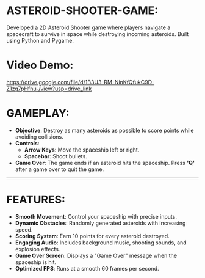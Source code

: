 # ASTEROID-SHOOTER-GAME:
Developed a 2D Asteroid Shooter game where players navigate a spacecraft to survive in space while destroying incoming asteroids. Built using Python and Pygame.

# Video Demo:

https://drive.google.com/file/d/1B3U3-RM-NinKfQfukC9D-Z1zg7pHfnu-/view?usp=drive_link

# GAMEPLAY:

- **Objective**: Destroy as many asteroids as possible to score points while avoiding collisions.
- **Controls**:
  - **Arrow Keys**: Move the spaceship left or right.
  - **Spacebar**: Shoot bullets.
- **Game Over**: The game ends if an asteroid hits the spaceship. Press **'Q'** after a game over to quit the game.

---

# FEATURES:

- **Smooth Movement**: Control your spaceship with precise inputs.
- **Dynamic Obstacles**: Randomly generated asteroids with increasing speed.
- **Scoring System**: Earn 10 points for every asteroid destroyed.
- **Engaging Audio**: Includes background music, shooting sounds, and explosion effects.
- **Game Over Screen**: Displays a "Game Over" message when the spaceship is hit.
- **Optimized FPS**: Runs at a smooth 60 frames per second.
